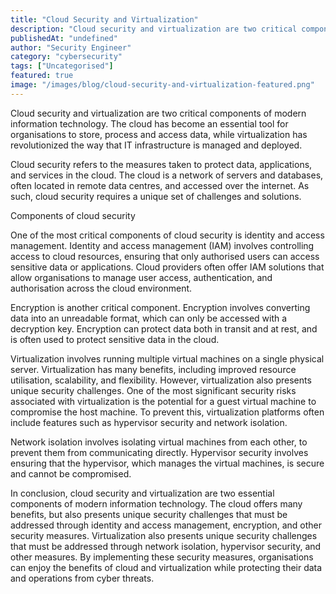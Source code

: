 ```yaml
---
title: "Cloud Security and Virtualization"
description: "Cloud security and virtualization are two critical components of modern information technology. The cloud has become an essential tool for organisations to stor..."
publishedAt: "undefined"
author: "Security Engineer"
category: "cybersecurity"
tags: ["Uncategorised"]
featured: true
image: "/images/blog/cloud-security-and-virtualization-featured.png"
---
```


Cloud security and virtualization are two critical components of modern information technology. The cloud has become an essential tool for organisations to store, process and access data, while virtualization has revolutionized the way that IT infrastructure is managed and deployed.

Cloud security refers to the measures taken to protect data, applications, and services in the cloud. The cloud is a network of servers and databases, often located in remote data centres, and accessed over the internet. As such, cloud security requires a unique set of challenges and solutions.

Components of cloud security

One of the most critical components of cloud security is identity and access management. Identity and access management (IAM) involves controlling access to cloud resources, ensuring that only authorised users can access sensitive data or applications. Cloud providers often offer IAM solutions that allow organisations to manage user access, authentication, and authorisation across the cloud environment.

Encryption is another critical component. Encryption involves converting data into an unreadable format, which can only be accessed with a decryption key. Encryption can protect data both in transit and at rest, and is often used to protect sensitive data in the cloud.

Virtualization involves running multiple virtual machines on a single physical server. Virtualization has many benefits, including improved resource utilisation, scalability, and flexibility. However, virtualization also presents unique security challenges. One of the most significant security risks associated with virtualization is the potential for a guest virtual machine to compromise the host machine. To prevent this, virtualization platforms often include features such as hypervisor security and network isolation.

Network isolation involves isolating virtual machines from each other, to prevent them from communicating directly. Hypervisor security involves ensuring that the hypervisor, which manages the virtual machines, is secure and cannot be compromised.

In conclusion, cloud security and virtualization are two essential components of modern information technology. The cloud offers many benefits, but also presents unique security challenges that must be addressed through identity and access management, encryption, and other security measures. Virtualization also presents unique security challenges that must be addressed through network isolation, hypervisor security, and other measures. By implementing these security measures, organisations can enjoy the benefits of cloud and virtualization while protecting their data and operations from cyber threats.
